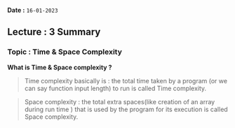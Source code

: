 **Date :** `16-01-2023`

## Lecture : 3 Summary
### Topic : Time & Space Complexity

**What is Time & Space complexity ?**
>Time complexity basically is : the total time taken by a program (or we can say function input length) to run is called Time complexity.<br>

>Space complexity : the total extra spaces(like creation of an array during run time ) that is used by the program for its execution is called Space complexity.
